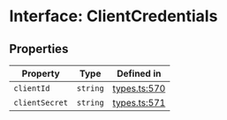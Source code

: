 # Interface: ClientCredentials

## Properties

| Property | Type | Defined in |
| ------ | ------ | ------ |
| `clientId` | `string` | [types.ts:570](https://github.com/monerium/js-monorepo/blob/main/packages/sdk/src/types.ts#L570) |
| `clientSecret` | `string` | [types.ts:571](https://github.com/monerium/js-monorepo/blob/main/packages/sdk/src/types.ts#L571) |
